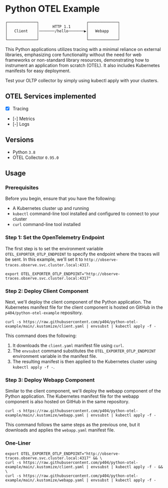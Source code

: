 # Python OTEL Example

<pre><code>┌─────────────┐                     ┌─────────────┐
│             │      HTTP 1.1       │             │
│   Client    │───────/hello───────▶│   Webapp    │
│             │                     │             │
└─────────────┘                     └─────────────┘</code></pre>


This Python applications utilizes tracing with a minimal reliance on external libraries, emphasizing core functionality without the need for web frameworks or non-standard library resources, demonstrating how to instrument an application from scratch (OTEL). It also includes Kubernetes manifests for easy deployment. 

Test your OLTP collector by simply using kubectl apply with your clusters.

## OTEL Services implemented
- [x] Tracing
- [-] Metrics
- [-] Logs


## Versions
- Python `3.8`
- OTEL Collector `0.95.0`

## Usage
### Prerequisites

Before you begin, ensure that you have the following:

- A Kubernetes cluster up and running
- `kubectl` command-line tool installed and configured to connect to your cluster
- `curl` command-line tool installed

### Step 1: Set the OpenTelemetry Endpoint

The first step is to set the environment variable `OTEL_EXPORTER_OTLP_ENDPOINT` to specify the endpoint where the traces will be sent. In this example, we'll set it to `http://observe-traces.observe.svc.cluster.local:4317`.

```shell
export OTEL_EXPORTER_OTLP_ENDPOINT="http://observe-traces.observe.svc.cluster.local:4317"
```

### Step 2: Deploy Client Component

Next, we'll deploy the client component of the Python application. The Kubernetes manifest file for the client component is hosted on GitHub in the `p404/python-otel-example` repository.

```shell
curl -s https://raw.githubusercontent.com/p404/python-otel-example/main/.kustomize/client.yaml | envsubst | kubectl apply -f -
```

This command does the following:
1. It downloads the `client.yaml` manifest file using `curl`.
2. The `envsubst` command substitutes the `OTEL_EXPORTER_OTLP_ENDPOINT` environment variable in the manifest file.
3. The resulting manifest is then applied to the Kubernetes cluster using `kubectl apply -f -`.

### Step 3: Deploy Webapp Component

Similar to the client component, we'll deploy the webapp component of the Python application. The Kubernetes manifest file for the webapp component is also hosted on GitHub in the same repository.

```shell
curl -s https://raw.githubusercontent.com/p404/python-otel-example/main/.kustomize/webapp.yaml | envsubst | kubectl apply -f -
```

This command follows the same steps as the previous one, but it downloads and applies the `webapp.yaml` manifest file.

### One-Liner
```shell
export OTEL_EXPORTER_OTLP_ENDPOINT="http://observe-traces.observe.svc.cluster.local:4317" && \
curl -s https://raw.githubusercontent.com/p404/python-otel-example/main/.kustomize/client.yaml | envsubst | kubectl apply -f - && \
curl -s https://raw.githubusercontent.com/p404/python-otel-example/main/.kustomize/webapp.yaml | envsubst | kubectl apply -f -
```